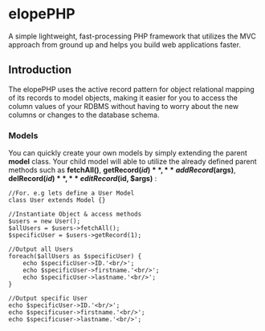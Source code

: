 # elopePHP
A simple lightweight, fast-processing PHP framework that utilizes the MVC approach from ground up and helps you build web applications faster.

## Introduction
The elopePHP uses the active record pattern for object relational mapping of its records to model objects, making it easier for you to access the column values of your RDBMS without having to worry about the new columns or changes to the database schema.

### Models
You can quickly create your own models by simply extending the parent **model** class. Your child model will able to utilize the already defined parent methods such as **fetchAll()**, **getRecord($id)**, **addRecord($args)**, **delRecord($id)**, **editRecord($id, $args)** :
```
//For. e.g lets define a User Model
class User extends Model {}

//Instantiate Object & access methods
$users = new User();
$allUsers = $users->fetchAll();
$specificUser = $users->getRecord(1);

//Output all Users
foreach($allUsers as $specificUser) {
    echo $specificUser->ID.'<br/>';
    echo $specificUser->firstname.'<br/>';
    echo $specificUser->lastname.'<br/>';
}

//Output specific User
echo $specificUser->ID.'<br/>';
echo $specificuser->firstname.'<br/>';
echo $specificuser->lastname.'<br/>';
```